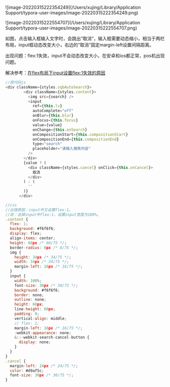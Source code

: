 ![image-20220315222354249](/Users/xujing/Library/Application Support/typora-user-images/image-20220315222354249.png)

![image-20220315222554707](/Users/xujing/Library/Application Support/typora-user-images/image-20220315222554707.png)

如图，点击输入框输入文字时，会跳出“取消”，输入框需要动态缩小，相当于两栏布局，input框动态改变大小，右边的“取消”固定margin-left设置间隔距离。

出现问题：flex:1失效，input不会动态改变大小，在安卓和ios都正常，pos机出现问题。

解决参考：[在flex布局下input设置flex:1失效的原因](https://blog.csdn.net/weixin_43130844/article/details/100123931?utm_medium=distribute.pc_aggpage_search_result.none-task-blog-2~aggregatepage~first_rank_ecpm_v1~rank_v31_ecpm-2-100123931.pc_agg_new_rank&utm_term=flex+%E5%AE%89%E5%8D%93%E6%89%8B%E6%9C%BA%E5%A4%B1%E6%95%88+%E5%B8%83%E5%B1%80&spm=1000.2123.3001.4430)

```js
//原代码js
<div className={styles.sqbAutoSearch}>
        <div className={styles.content}>
          <img src={search} />
          <input
            ref={this.lv}
            autoComplete="off"
            onBlur={this.blur}
            onFocus={this.focus}
            value={value}
            onChange={this.onSearch}
            onCompositionStart={this.compositionStart}
            onCompositionEnd={this.compositionEnd}
            type="search"
            placeholder="请输入搜索内容"
          />
        </div>
        {value ? (
          <div className={styles.cancel} onClick={this.onCancel}>
            取消
          </div>
        ) : (
          ''
        )}
      </div>

//css
//出错原因：input中又设置flex:1。
//改：去掉input中flex:1，设置input宽度为100%。
.content {
  flex: 1;
  background: #f6f6f6;
  display: flex;
  align-items: center;
  height: 60px /* 60/75 */;
  border-radius: 8px /* 8/75 */;
  img {
    height: 34px /* 34/75 */;
    width: 34px /* 34/75 */;
    margin-left: 16px /* 16/75 */;
  }
  input {
    width: 100%;
    font-size: 30px /* 30/75 */;
    background: #f6f6f6;
    border: none;
    outline: none;
    height: 60px;
    line-height: 60px;
    padding: 0;
    vertical-align: middle;
    // flex: 1;
    margin-left: 16px /* 16/75 */;
    -webkit-appearance: none;
    &::-webkit-search-cancel-button {
      display: none;
    }
  }
}
.cancel {
  margin-left: 24px /* 24/75 */;
  color: #d9af5c;
  font-size: 30px /* 30/75 */;
}
```

